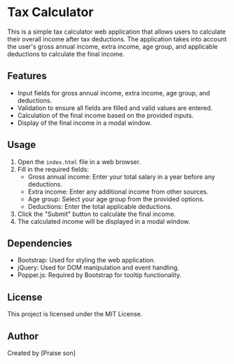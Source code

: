 # Tax Calculator

This is a simple tax calculator web application that allows users to calculate their overall income after tax deductions. The application takes into account the user's gross annual income, extra income, age group, and applicable deductions to calculate the final income.

## Features

- Input fields for gross annual income, extra income, age group, and deductions.
- Validation to ensure all fields are filled and valid values are entered.
- Calculation of the final income based on the provided inputs.
- Display of the final income in a modal window.

## Usage

1. Open the `index.html` file in a web browser.
2. Fill in the required fields:
    - Gross annual income: Enter your total salary in a year before any deductions.
    - Extra income: Enter any additional income from other sources.
    - Age group: Select your age group from the provided options.
    - Deductions: Enter the total applicable deductions.
3. Click the "Submit" button to calculate the final income.
4. The calculated income will be displayed in a modal window.

## Dependencies

- Bootstrap: Used for styling the web application.
- jQuery: Used for DOM manipulation and event handling.
- Popper.js: Required by Bootstrap for tooltip functionality.

## License

This project is licensed under the MIT License.

## Author

Created by [Praise son]
